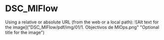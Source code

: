 # DSC_MlFlow



Using a relative or absolute URL (from the web or a local path):
    ![Alt text for the image]("DSC_MlFlow/pdf/img/01/1. Objectivos de MlOps.png" "Optional title for the image") 